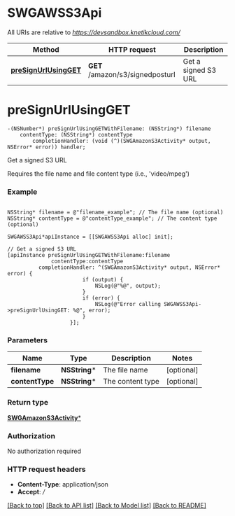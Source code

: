 # SWGAWSS3Api

All URIs are relative to *https://devsandbox.knetikcloud.com/*

Method | HTTP request | Description
------------- | ------------- | -------------
[**preSignUrlUsingGET**](SWGAWSS3Api.md#presignurlusingget) | **GET** /amazon/s3/signedposturl | Get a signed S3 URL


# **preSignUrlUsingGET**
```objc
-(NSNumber*) preSignUrlUsingGETWithFilename: (NSString*) filename
    contentType: (NSString*) contentType
        completionHandler: (void (^)(SWGAmazonS3Activity* output, NSError* error)) handler;
```

Get a signed S3 URL

Requires the file name and file content type (i.e., 'video/mpeg')

### Example 
```objc

NSString* filename = @"filename_example"; // The file name (optional)
NSString* contentType = @"contentType_example"; // The content type (optional)

SWGAWSS3Api*apiInstance = [[SWGAWSS3Api alloc] init];

// Get a signed S3 URL
[apiInstance preSignUrlUsingGETWithFilename:filename
              contentType:contentType
          completionHandler: ^(SWGAmazonS3Activity* output, NSError* error) {
                        if (output) {
                            NSLog(@"%@", output);
                        }
                        if (error) {
                            NSLog(@"Error calling SWGAWSS3Api->preSignUrlUsingGET: %@", error);
                        }
                    }];
```

### Parameters

Name | Type | Description  | Notes
------------- | ------------- | ------------- | -------------
 **filename** | **NSString***| The file name | [optional] 
 **contentType** | **NSString***| The content type | [optional] 

### Return type

[**SWGAmazonS3Activity***](SWGAmazonS3Activity.md)

### Authorization

No authorization required

### HTTP request headers

 - **Content-Type**: application/json
 - **Accept**: */*

[[Back to top]](#) [[Back to API list]](../README.md#documentation-for-api-endpoints) [[Back to Model list]](../README.md#documentation-for-models) [[Back to README]](../README.md)


